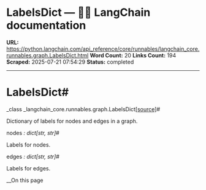 # LabelsDict — 🦜🔗 LangChain  documentation

**URL:** https://python.langchain.com/api_reference/core/runnables/langchain_core.runnables.graph.LabelsDict.html
**Word Count:** 20
**Links Count:** 194
**Scraped:** 2025-07-21 07:54:29
**Status:** completed

---

# LabelsDict\#

_class _langchain\_core.runnables.graph.LabelsDict[\[source\]](https://python.langchain.com/api_reference/_modules/langchain_core/runnables/graph.html#LabelsDict)\#     

Dictionary of labels for nodes and edges in a graph.

nodes _: dict\[str, str\]_\#     

Labels for nodes.

edges _: dict\[str, str\]_\#     

Labels for edges.

__On this page
